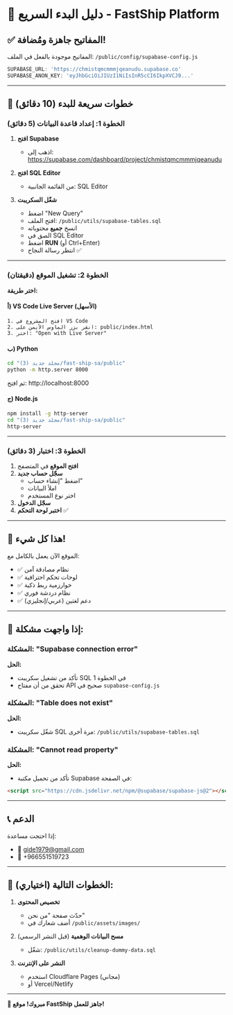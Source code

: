 # 🚀 دليل البدء السريع - FastShip Platform

## ✅ المفاتيح جاهزة ومُضافة!

المفاتيح موجودة بالفعل في الملف:
`/public/config/supabase-config.js`

```javascript
SUPABASE_URL: 'https://chmistqmcmmmjqeanudu.supabase.co'
SUPABASE_ANON_KEY: 'eyJhbGciOiJIUzI1NiIsInR5cCI6IkpXVCJ9...'
```

---

## 🎯 خطوات سريعة للبدء (10 دقائق)

### الخطوة 1: إعداد قاعدة البيانات (5 دقائق)

1. **افتح Supabase**
   - اذهب إلى: https://supabase.com/dashboard/project/chmistqmcmmmjqeanudu

2. **افتح SQL Editor**
   - من القائمة الجانبية: SQL Editor

3. **شغّل السكريبت**
   - اضغط "New Query"
   - افتح الملف: `/public/utils/supabase-tables.sql`
   - انسخ **جميع** محتوياته
   - الصق في SQL Editor
   - اضغط **RUN** (أو Ctrl+Enter)
   - انتظر رسالة النجاح ✅

---

### الخطوة 2: تشغيل الموقع (دقيقتان)

**اختر طريقة:**

#### أ) VS Code Live Server (الأسهل)
```
1. افتح المشروع في VS Code
2. انقر بزر الماوس الأيمن على: public/index.html
3. اختر: "Open with Live Server"
```

#### ب) Python
```bash
cd "مجلد جديد (3)/fast-ship-sa/public"
python -m http.server 8000
```
ثم افتح: http://localhost:8000

#### ج) Node.js
```bash
npm install -g http-server
cd "مجلد جديد (3)/fast-ship-sa/public"
http-server
```

---

### الخطوة 3: اختبار (3 دقائق)

1. **افتح الموقع** في المتصفح
2. **سجّل حساب جديد**
   - اضغط "إنشاء حساب"
   - املأ البيانات
   - اختر نوع المستخدم
3. **سجّل الدخول**
4. **اختبر لوحة التحكم** ✅

---

## 🎉 هذا كل شيء!

الموقع الآن يعمل بالكامل مع:
- ✅ نظام مصادقة آمن
- ✅ لوحات تحكم احترافية
- ✅ خوارزمية ربط ذكية
- ✅ نظام دردشة فوري
- ✅ دعم لغتين (عربي/إنجليزي)

---

## 🔧 إذا واجهت مشكلة:

### المشكلة: "Supabase connection error"
**الحل:**
- تأكد من تشغيل سكريبت SQL في الخطوة 1
- تحقق من أن مفتاح API صحيح في `supabase-config.js`

### المشكلة: "Table does not exist"
**الحل:**
- شغّل سكريبت SQL مرة أخرى: `/public/utils/supabase-tables.sql`

### المشكلة: "Cannot read property"
**الحل:**
- تأكد من تحميل مكتبة Supabase في الصفحة:
```html
<script src="https://cdn.jsdelivr.net/npm/@supabase/supabase-js@2"></script>
```

---

## 📞 الدعم

إذا احتجت مساعدة:
- 📧 gide1979@gmail.com
- 📱 +966551519723

---

## 🚀 الخطوات التالية (اختياري):

1. **تخصيص المحتوى**
   - حدّث صفحة "من نحن"
   - أضف شعارك في `/public/assets/images/`
   
2. **مسح البيانات الوهمية** (قبل النشر الرسمي)
   - شغّل: `/public/utils/cleanup-dummy-data.sql`
   
3. **النشر على الإنترنت**
   - استخدم Cloudflare Pages (مجاني)
   - أو Vercel/Netlify

---

**🎊 مبروك! موقع FastShip جاهز للعمل!**
